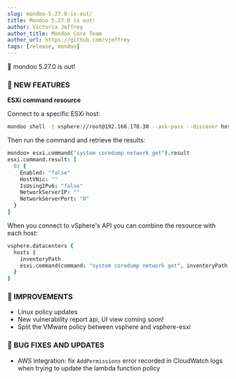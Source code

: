 ```yaml
---
slug: mondoo-5.27.0-is-out/
title: Mondoo 5.27.0 is out!
author: Victoria Jeffrey
author_title: Mondoo Core Team
author_url: https://github.com/vjeffrey
tags: [release, mondoo]
---
```


🥳 mondoo 5.27.0 is out!

### 🎉 NEW FEATURES

<b> ESXi command resource </b>

Connect to a specific ESXi host:

```bash
mondoo shell -t vsphere://root@192.168.178.30 --ask-pass --discover host-machines --platform-id //platformid.api.mondoo.app/runtime/vsphere/instance/ha-host/moid/HostSystem-ha-host
```

Then run the command and retrieve the results:

```coffee
mondoo> esxi.command("system coredump network get").result
esxi.command.result: [
  0: {
    Enabled: "false"
    HostVNic: ""
    IsUsingIPv6: "false"
    NetworkServerIP: ""
    NetworkServerPort: "0"
  }
]
```

When you connect to vSphere's API you can combine the resource with each host:

```coffee
vsphere.datacenters {
  hosts {
    inventoryPath
    esxi.command(command: "system coredump network get", inventoryPath: inventoryPath).result
  }
}
```

### 🧹 IMPROVEMENTS

- Linux policy updates
- New vulnerability report api, UI view coming soon!
- Split the VMware policy between vsphere and vsphere-esxi

### 🐛 BUG FIXES AND UPDATES

- AWS integration: fix `AddPermissions` error recorded in CloudWatch logs when trying to update the lambda function policy
